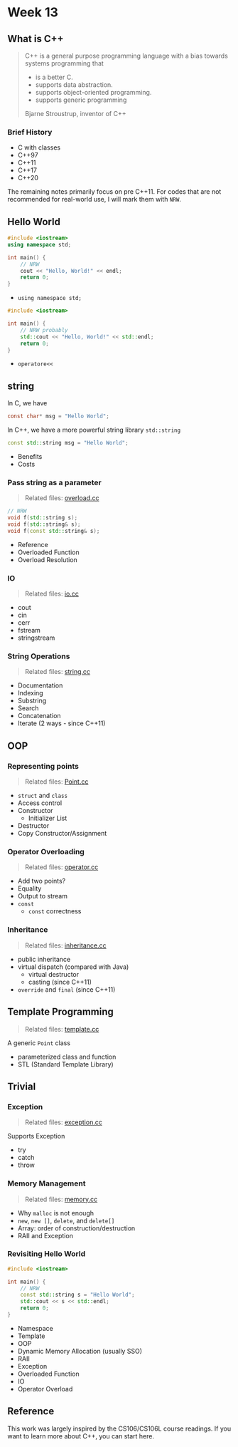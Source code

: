 # Week 13

## What is C++

> C++ is a general purpose programming language with a bias towards systems programming that
> - is a better C.
> - supports data abstraction.
> - supports object-oriented programming.
> - supports generic programming
>
> Bjarne Stroustrup, inventor of C++


### Brief History

- C with classes
- C++97
- C++11
- C++17
- C++20

The remaining notes primarily focus on pre C++11. For codes that are not recommended for real-world use, I will mark them with `NRW`.


## Hello World

```c++
#include <iostream>
using namespace std;

int main() {
    // NRW
    cout << "Hello, World!" << endl;
    return 0;
}
```

- `using namespace std;`

```c++
#include <iostream>

int main() {
    // NRW probably
    std::cout << "Hello, World!" << std::endl;
    return 0;
}
```

- `operatore<<`


## string

In C, we have

```c
const char* msg = "Hello World";
```

In C++, we have a more powerful string library `std::string`

```c++
const std::string msg = "Hello World";
```

- Benefits
- Costs


### Pass string as a parameter

> Related files: [overload.cc](./attachments/code/overload.cc)

```c++
// NRW
void f(std::string s);
void f(std::string& s);
void f(const std::string& s);
```

- Reference
- Overloaded Function
- Overload Resolution


### IO

> Related files: [io.cc](./attachments/code/io.cc)

- cout
- cin
- cerr
- fstream
- stringstream


### String Operations

> Related files: [string.cc](./attachments/code/string.cc)

- Documentation
- Indexing
- Substring
- Search
- Concatenation
- Iterate (2 ways - since C++11)


## OOP

### Representing points

> Related files: [Point.cc](./attachments/code/Point.cc)

- `struct` and `class`
- Access control
- Constructor
    - Initializer List
- Destructor
- Copy Constructor/Assignment


### Operator Overloading

> Related files: [operator.cc](./attachments/code/operator.cc)

- Add two points?
- Equality
- Output to stream
- `const`
    - `const` correctness


### Inheritance

> Related files: [inheritance.cc](./attachments/code/inheritance.cc)

- public inheritance
- virtual dispatch (compared with Java)
    - virtual destructor
    - casting (since C++11)
- `override` and `final` (since C++11)


## Template Programming

> Related files: [template.cc](./attachments/code/template.cc)

A generic `Point` class

- parameterized class and function
- STL (Standard Template Library)


## Trivial

### Exception

> Related files: [exception.cc](./attachments/code/exception.cc)

Supports Exception
- try
- catch
- throw

### Memory Management

> Related files: [memory.cc](./attachments/code/memory.cc)

- Why `malloc` is not enough
- `new`, `new []`, `delete`, and `delete[]`
- Array: order of construction/destruction
- RAII and Exception


### Revisiting Hello World

```c++
#include <iostream>

int main() {
    // NRW
    const std::string s = "Hello World";
    std::cout << s << std::endl;
    return 0;
}
```

- Namespace
- Template
- OOP
- Dynamic Memory Allocation (usually SSO)
- RAII
- Exception
- Overloaded Function
- IO
- Operator Overload


## Reference

This work was largely inspired by the CS106/CS106L course readings. If you want to learn more about C++, you can start here.
